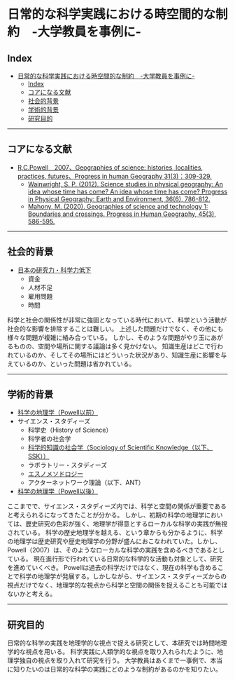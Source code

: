 # 日常的な科学実践における時空間的な制約　-大学教員を事例に-

## Index

- [日常的な科学実践における時空間的な制約　-大学教員を事例に-](#日常的な科学実践における時空間的な制約-大学教員を事例に-)
  - [Index](#index)
  - [コアになる文献](#コアになる文献)
  - [社会的背景](#社会的背景)
  - [学術的背景](#学術的背景)
  - [研究目的](#研究目的)

---

## コアになる文献

- [R,C.Powell　2007、Geographies of science: histories, localities, practices, futures、Progress in human Geography 31(3)：309-329.](https://journals.sagepub.com/doi/10.1177/0309132507077081)
  - [Wainwright, S. P. (2012). Science studies in physical geography: An idea whose time has come? An idea whose time has come? Progress in Physical Geography: Earth and Environment, 36(6), 786-812.](https://doi.org/10.1177/0309133312450997)
  - [Mahony, M. (2020). Geographies of science and technology 1: Boundaries and crossings. Progress in Human Geography, 45(3), 586-595.](https://doi.org/10.1177/0309132520969824)

---

## 社会的背景

- [日本の研究力・科学力低下](./01_日本の研究力・科学力低下.md)
  - 資金
  - 人材不足
  - 雇用問題
  - 時間

科学と社会の関係性が非常に強固となっている時代において、科学という活動が社会的な影響を排除することは難しい。
上述した問題だけでなく、その他にも様々な問題が複雑に絡み合っている。
しかし、そのような問題がやり玉にあがるものの、空間や場所に関する議論は多く見かけない。
知識生産はどこで行われているのか、そしてその場所にはどういった状況があり、知識生産に影響を与えているのか、といった問題は省かれている。

---

## 学術的背景

- [科学の地理学（Powell以前）](02_科学の地理学とは.md)
- サイエンス・スタディーズ
  - 科学史（History of Science）
  - 科学者の社会学
  - [科学的知識の社会学（Sociology of Scientific Knowledge（以下、SSK））](./02_SSKとは？.md)
  - ラボラトリー・スタディーズ
  - [エスノメソドロジー](./02_エスノメソドロジーとは.md)
  - アクターネットワーク理論（以下、ANT）
- [科学の地理学（Powell以後）](./02_科学の地理学とは.md)

ここまでで、サイエンス・スタディーズ内では、科学と空間の関係が重要であると考えられるになってきたことが分かる。
しかし、初期の科学の地理学においては、歴史研究の色彩が強く、地理学が得意とするローカルな科学の実践が無視されている。
科学の歴史地理学を越える、という章からも分かるように、科学の地理学は歴史研究や歴史地理学の分野が盛んにおこなわれていた。しかし、Powell（2007）は、そのようなローカルな科学の実践を含めるべきであるとしている。
現在進行形で行われている日常的な科学的な活動も対象として、研究を進めていくべき。
Powellは過去の科学だけではなく、現在の科学も含めることで科学の地理学が発展する。しかしながら、サイエンス・スタディーズからの視点だけでなく、地理学的な視点から科学と空間の関係を捉えることも可能ではないかと考える。

---

## 研究目的

日常的な科学の実践を地理学的な視点で捉える研究として、本研究では時間地理学的な視点を用いる。
科学実践に人類学的な視点を取り入れられたように、地理学独自の視点を取り入れて研究を行う。
大学教員はあくまで一事例で、本当に知りたいのは日常的な科学の実践にどのような制約があるのかを知りたい。
